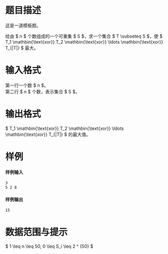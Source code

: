 
# 题目描述

这是一道模板题。

给由 $ n $ 个数组成的一个可重集 $ S $，求一个集合 $ T \subseteq S $，使 $ T_1 \mathbin{\text{xor}} T_2 \mathbin{\text{xor}} \ldots \mathbin{\text{xor}} T_{|T|} $ 最大。

# 输入格式

第一行一个数 $ n $。  
第二行 $ n $ 个数，表示集合 $ S $。

# 输出格式

$ T_1 \mathbin{\text{xor}} T_2 \mathbin{\text{xor}} \ldots \mathbin{\text{xor}} T_{|T|} $ 的最大值。

# 样例

#### 样例输入
```plain
3
5 2 8
```

#### 样例输出
```plain
15
```

# 数据范围与提示

$ 1 \leq n \leq 50, 0 \leq S_i \leq 2 ^ {50} $

